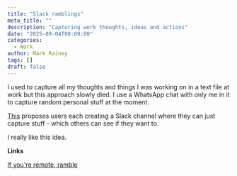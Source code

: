 ```yaml
---
title: "Slack ramblings"
meta_title: ""
description: "Capturing work thoughts, ideas and actions"
date: "2025-09-04T08:09:00"
categories:
  - Work
author: Mark Rainey
tags: []
draft: false
---
```


I used to capture all my thoughts and things I was working on in a text file at work but this approach slowly died. I use a WhatsApp chat with only me in it to capture random personal stuff at the moment. 

[This](https://stephango.com/ramblings) proposes users each creating a Slack channel where they can just capture stuff - which others can see if they want to. 

I really like this idea.

__Links__

[If you're remote, ramble](https://stephango.com/ramblings)


